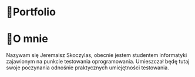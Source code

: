 # 📘Portfolio

# 👦O mnie
Nazywam się Jeremaisz Skoczylas, obecnie jestem studentem informatyki zajawionym na punkcie testowania oprogramowania. Umieszczał będę tutaj swoje poczynania odnośnie praktycznych umiejętności testowania.

